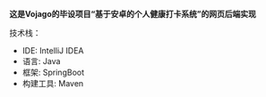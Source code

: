 **这是Vojago的毕设项目“基于安卓的个人健康打卡系统”的网页后端实现**

技术栈：
  - IDE: IntelliJ IDEA
  - 语言: Java
  - 框架: SpringBoot
  - 构建工具: Maven
